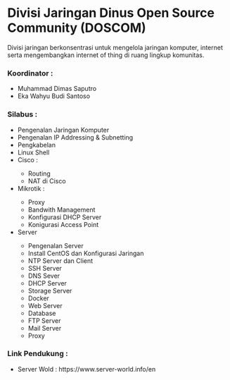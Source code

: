 # Divisi Jaringan Dinus Open Source Community (DOSCOM)
Divisi jaringan berkonsentrasi untuk mengelola jaringan komputer, internet serta mengembangkan internet of thing di ruang lingkup komunitas.

<h3>Koordinator :</h3>
<ul>
    <li>Muhammad Dimas Saputro</li>
    <li>Eka Wahyu Budi Santoso</li>
</ul>

<h3>Silabus :</h3>
<ul>
    <li>Pengenalan Jaringan Komputer</li>
    <li>Pengenalan IP Addressing & Subnetting</li>
    <li>Pengkabelan</li>
    <li>Linux Shell</li>
    <li>Cisco :</li>
        <ul>
            <li>Routing</li>
            <li>NAT di Cisco</li>
        </ul>
    <li>Mikrotik :</li>
        <ul>
            <li>Proxy</li>
            <li>Bandwith Management</li>
            <li>Konfigurasi DHCP Server</li>
            <li>Konigurasi Access Point</li>
    </ul>
    <li>Server</li>
        <ul>
            <li>Pengenalan Server</li>
            <li>Install CentOS dan Konfigurasi Jaringan</li>
            <li>NTP Server dan Client</li>
            <li>SSH Server</li>
            <li>DNS Sever</li>
            <li>DHCP Server</li>
            <li>Storage Server</li>
            <li>Docker</li>
            <li>Web Server</li>
            <li>Database</li>
            <li>FTP Server</li>
            <li>Mail Server</li>
            <li>Proxy</li>
    </ul>
</ul>

<h3>Link Pendukung :</h3>
<ul>
    <li>Server Wold : https://www.server-world.info/en</li>
</ul>
